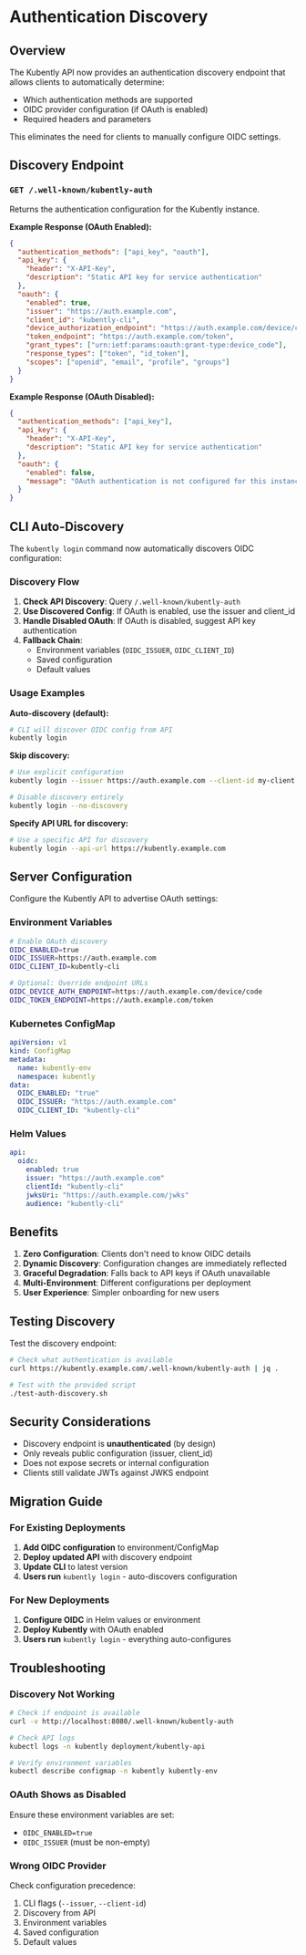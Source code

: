 # Authentication Discovery

## Overview

The Kubently API now provides an authentication discovery endpoint that allows clients to automatically determine:
- Which authentication methods are supported
- OIDC provider configuration (if OAuth is enabled)
- Required headers and parameters

This eliminates the need for clients to manually configure OIDC settings.

## Discovery Endpoint

### `GET /.well-known/kubently-auth`

Returns the authentication configuration for the Kubently instance.

**Example Response (OAuth Enabled):**
```json
{
  "authentication_methods": ["api_key", "oauth"],
  "api_key": {
    "header": "X-API-Key",
    "description": "Static API key for service authentication"
  },
  "oauth": {
    "enabled": true,
    "issuer": "https://auth.example.com",
    "client_id": "kubently-cli",
    "device_authorization_endpoint": "https://auth.example.com/device/code",
    "token_endpoint": "https://auth.example.com/token",
    "grant_types": ["urn:ietf:params:oauth:grant-type:device_code"],
    "response_types": ["token", "id_token"],
    "scopes": ["openid", "email", "profile", "groups"]
  }
}
```

**Example Response (OAuth Disabled):**
```json
{
  "authentication_methods": ["api_key"],
  "api_key": {
    "header": "X-API-Key",
    "description": "Static API key for service authentication"
  },
  "oauth": {
    "enabled": false,
    "message": "OAuth authentication is not configured for this instance"
  }
}
```

## CLI Auto-Discovery

The `kubently login` command now automatically discovers OIDC configuration:

### Discovery Flow

1. **Check API Discovery**: Query `/.well-known/kubently-auth`
2. **Use Discovered Config**: If OAuth is enabled, use the issuer and client_id
3. **Handle Disabled OAuth**: If OAuth is disabled, suggest API key authentication
4. **Fallback Chain**: 
   - Environment variables (`OIDC_ISSUER`, `OIDC_CLIENT_ID`)
   - Saved configuration
   - Default values

### Usage Examples

**Auto-discovery (default):**
```bash
# CLI will discover OIDC config from API
kubently login
```

**Skip discovery:**
```bash
# Use explicit configuration
kubently login --issuer https://auth.example.com --client-id my-client

# Disable discovery entirely
kubently login --no-discovery
```

**Specify API URL for discovery:**
```bash
# Use a specific API for discovery
kubently login --api-url https://kubently.example.com
```

## Server Configuration

Configure the Kubently API to advertise OAuth settings:

### Environment Variables
```bash
# Enable OAuth discovery
OIDC_ENABLED=true
OIDC_ISSUER=https://auth.example.com
OIDC_CLIENT_ID=kubently-cli

# Optional: Override endpoint URLs
OIDC_DEVICE_AUTH_ENDPOINT=https://auth.example.com/device/code
OIDC_TOKEN_ENDPOINT=https://auth.example.com/token
```

### Kubernetes ConfigMap
```yaml
apiVersion: v1
kind: ConfigMap
metadata:
  name: kubently-env
  namespace: kubently
data:
  OIDC_ENABLED: "true"
  OIDC_ISSUER: "https://auth.example.com"
  OIDC_CLIENT_ID: "kubently-cli"
```

### Helm Values
```yaml
api:
  oidc:
    enabled: true
    issuer: "https://auth.example.com"
    clientId: "kubently-cli"
    jwksUri: "https://auth.example.com/jwks"
    audience: "kubently-cli"
```

## Benefits

1. **Zero Configuration**: Clients don't need to know OIDC details
2. **Dynamic Discovery**: Configuration changes are immediately reflected
3. **Graceful Degradation**: Falls back to API keys if OAuth unavailable
4. **Multi-Environment**: Different configurations per deployment
5. **User Experience**: Simpler onboarding for new users

## Testing Discovery

Test the discovery endpoint:
```bash
# Check what authentication is available
curl https://kubently.example.com/.well-known/kubently-auth | jq .

# Test with the provided script
./test-auth-discovery.sh
```

## Security Considerations

- Discovery endpoint is **unauthenticated** (by design)
- Only reveals public configuration (issuer, client_id)
- Does not expose secrets or internal configuration
- Clients still validate JWTs against JWKS endpoint

## Migration Guide

### For Existing Deployments

1. **Add OIDC configuration** to environment/ConfigMap
2. **Deploy updated API** with discovery endpoint
3. **Update CLI** to latest version
4. **Users run** `kubently login` - auto-discovers configuration

### For New Deployments

1. **Configure OIDC** in Helm values or environment
2. **Deploy Kubently** with OAuth enabled
3. **Users run** `kubently login` - everything auto-configures

## Troubleshooting

### Discovery Not Working

```bash
# Check if endpoint is available
curl -v http://localhost:8080/.well-known/kubently-auth

# Check API logs
kubectl logs -n kubently deployment/kubently-api

# Verify environment variables
kubectl describe configmap -n kubently kubently-env
```

### OAuth Shows as Disabled

Ensure these environment variables are set:
- `OIDC_ENABLED=true`
- `OIDC_ISSUER` (must be non-empty)

### Wrong OIDC Provider

Check configuration precedence:
1. CLI flags (`--issuer`, `--client-id`)
2. Discovery from API
3. Environment variables
4. Saved configuration
5. Default values